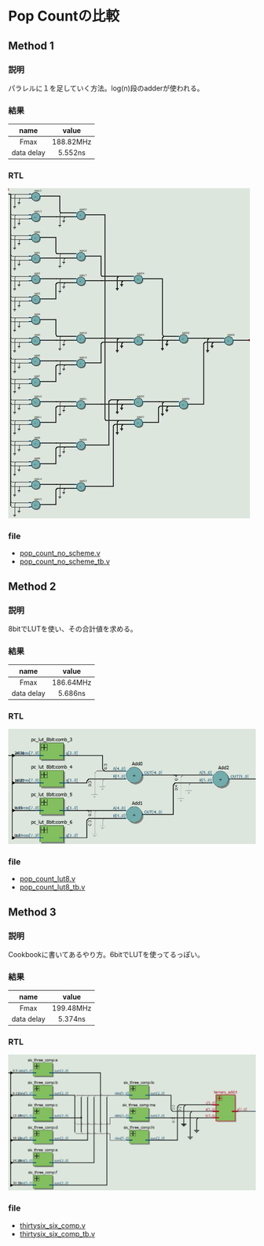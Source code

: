 # Pop Countの比較

## Method 1
### 説明
パラレルに１を足していく方法。log(n)段のadderが使われる。

### 結果
|name|value|
|:-:|:-:|
|Fmax|188.82MHz|
|data delay|5.552ns|

### RTL
![method1_rtl](rtl_img/method1.jpg)

### file
- [pop_count_no_scheme.v](pop_count_no_scheme.v)
- [pop_count_no_scheme_tb.v](pop_count_no_scheme_tb.v)

## Method 2
### 説明
8bitでLUTを使い、その合計値を求める。

### 結果
|name|value|
|:-:|:-:|
|Fmax|186.64MHz|
|data delay|5.686ns|

### RTL
![method2_rtl](rtl_img/method2.jpg)

### file
- [pop_count_lut8.v](pop_count_lut8.v)
- [pop_count_lut8_tb.v](pop_count_lut8_tb.v)

## Method 3
### 説明
Cookbookに書いてあるやり方。6bitでLUTを使ってるっぽい。

### 結果
|name|value|
|:-:|:-:|
|Fmax|199.48MHz|
|data delay|5.374ns|

### RTL
![method3_rtl](rtl_img/method3.jpg)

### file
- [thirtysix_six_comp.v](thirtysix_six_comp.v)
- [thirtysix_six_comp_tb.v](thirtysix_six_comp.v)
